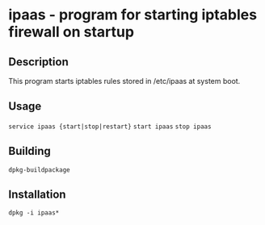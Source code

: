 # ipaas - program for starting iptables firewall on startup

## Description
This program starts iptables rules stored in /etc/ipaas at system boot.

## Usage
`service ipaas {start|stop|restart}`
`start ipaas`
`stop ipaas`

## Building
`dpkg-buildpackage`

## Installation
`dpkg -i ipaas*`
